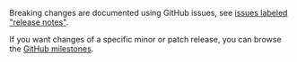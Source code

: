 Breaking changes are documented using GitHub issues, see [issues labeled "release notes"](https://github.com/hapijs/reptile/issues?q=is%3Aissue+label%3A%22release+notes%22).

If you want changes of a specific minor or patch release, you can browse the [GitHub milestones](https://github.com/hapijs/reptile/milestones?state=closed&direction=asc&sort=due_date).
